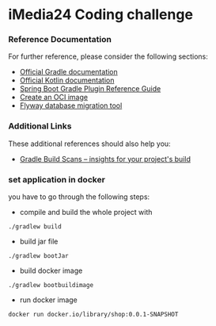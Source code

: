# iMedia24 Coding challenge

### Reference Documentation
For further reference, please consider the following sections:

* [Official Gradle documentation](https://docs.gradle.org)
* [Official Kotlin documentation](https://kotlinlang.org/docs/home.html)
* [Spring Boot Gradle Plugin Reference Guide](https://docs.spring.io/spring-boot/docs/2.4.3/gradle-plugin/reference/html/)
* [Create an OCI image](https://docs.spring.io/spring-boot/docs/2.4.3/gradle-plugin/reference/html/#build-image)
* [Flyway database migration tool](https://flywaydb.org/documentation/)

### Additional Links
These additional references should also help you:

* [Gradle Build Scans – insights for your project's build](https://scans.gradle.com#gradle)

### set application in docker

you have to go through the following steps:

* compile and build the whole project with

```console
./gradlew build
````
* build jar file
```console
./gradlew bootJar
````

* build docker image 
```console
./gradlew bootbuildimage
````

* run docker image
```console
docker run docker.io/library/shop:0.0.1-SNAPSHOT
````